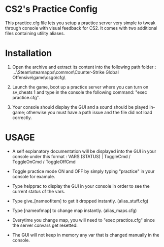 # CS2's Practice Config
This practice.cfg file lets you setup a practice server very simple to tweak through console with visual feedback for CS2.
It comes with two additional files containing utility aliases.

# Installation
1. Open the archive and extract its content into the following path folder : 
...\Steam\steamapps\common\Counter-Strike Global Offensive\game\csgo\cfg\

2. Launch the game, boot up a practice server where you can turn on sv_cheats 1 and type in the console the following command: "exec practice.cfg".

3. Your console should display the GUI and a sound should be played in-game; otherwise you must have a path issue and the file did not load correctly.

# USAGE
- A self explanatory documentation will be displayed into the GUI in your console under this format :
VARS (STATUS) | ToggleCmd / ToggleOnCmd / ToggleOffCmd

- Toggle practice mode ON and OFF by simply typing "practice" in your console for example.

- Type helpprac to display the GUI in your console in order to see the current status of the vars.

- Type give_[nameofitem] to get it dropped instantly. (alias_stuff.cfg)
- Type [nameofmap] to change map instantly. (alias_maps.cfg)

- Everytime you change map, you will need to "exec practice.cfg" since the server convars get resetted.
- The GUI will not keep in memory any var that is changed manually in the console.
